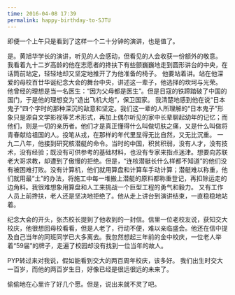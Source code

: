 ```yaml
---
time: 2016-04-08 17:39
permalink: happy-birthday-to-SJTU
---
```

即便一个上午只是看到了这样一个二十分钟的演讲，也是值了。
<!--excerpt-->

是。黄旭华学长的演讲，听见的人会感动，但看见的人会收获一份额外的敬意。
我看着九十二岁高龄的他在志愿者的搀扶下有些颤巍巍地走到圆形讲台的中央，在话筒前站定，轻轻地却又坚定地推开了为他准备的椅子。
他要站着讲。站在他深爱的母校百廿华诞纪念大会的舞台中央，讲述这一辈子，他选择的坎坷与光荣。
他曾经的理想是当一名医生：“因为父母都是医生”。但是日寇的铁蹄踏破了中国的国门，于是他的理想变为“造出飞机大炮”，保卫国家。
我清楚地感到他在说“日本鬼子”四个字时的那种深沉的敌意和坚定。我们这一辈的人所理解的“日本鬼子”形象只是源自文学影视等艺术形式，再加上偶尔听见的家中长辈聊起幼年的记忆；而他们，则是一切的亲历者。他们才是真正懂得什么叫做切肤之痛，又是什么叫做将青春献给祖国的人。投笔从戎，在那样的年代里显得无比自然，又无比沉重。
一九二八年，他接到研究核潜艇的命令。当时的中国，积贫积弱，没有人才，没有技术，没有经验；既没有可供参考的基础材料，也没有专家来指点迷津。想要向苏联老大哥求教，却遭到了傲慢的拒绝。但是，“连核潜艇长什么样都不知道”的他们没有被困难打败。没有计算机，他们就用算盘和计算车手动计算；潜艇难以称重，他们就用最“土”的办法，将施工中每一堆搬上潜艇的原料都称重登记，再扣除运走的边角料。我很难想象用算盘和人工来挑战一个巨型工程的勇气和毅力。
又有工作人员上前搀扶，老人还是坚决地拒绝了。他从走上讲台到演讲结束，一直稳稳地站着。

纪念大会的开头，张杰校长提到了他收到的一封信。信里一位老校友说，获知交大校庆，他很想回母校看看，但是人老了，行动不便，难以亲临盛会。他还在信中提及自己当年的同班同学已大多离去。我忽然想起三年前的金中校庆，一位老人举着“59届”的牌子，走遍了校园却没有找到一位当年的故人。

PYP转过来对我说，假如能看到交大的两百周年校庆，该多好。
我们出生时交大一百岁，而他的两百岁生日，好像已经是很远很远的未来了。

偷偷地在心里许了好几个愿。但是，说出来就不灵了吧。






